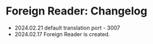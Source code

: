 # Foreign Reader: Changelog

- 2024.02.21 default translation port - 3007
- 2024.02.17 Foreign Reader is created.
